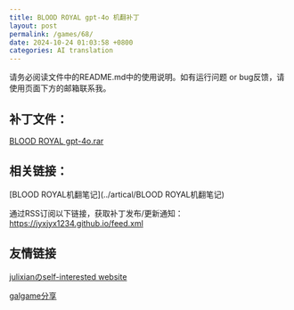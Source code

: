 ```yaml
---
title: BLOOD ROYAL gpt-4o 机翻补丁
layout: post
permalink: /games/68/
date: 2024-10-24 01:03:58 +0800
categories: AI translation
---
```



请务必阅读文件中的README.md中的使用说明。如有运行问题 or bug反馈，请使用页面下方的邮箱联系我。

## 补丁文件：

[BLOOD ROYAL gpt-4o.rar](../../resources/BLOOD%20ROYAL%20gpt-4o.rar)

 

## 相关链接：

[BLOOD ROYAL机翻笔记](../artical/BLOOD ROYAL机翻笔记)

 

通过RSS订阅以下链接，获取补丁发布/更新通知：https://jyxjyx1234.github.io/feed.xml

## 友情链接

[julixianのself-interested website](https://julixian-siw.worldsystem.top/) 

[galgame分享](https://t.me/galgpt)